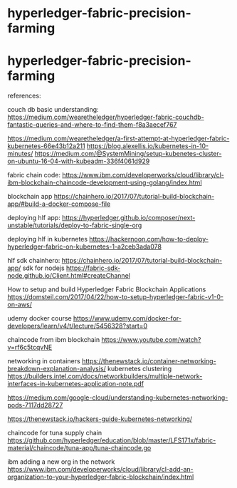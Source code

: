 # hyperledger-fabric-precision-farming
# hyperledger-fabric-precision-farming


references:



couch db basic understanding:
https://medium.com/wearetheledger/hyperledger-fabric-couchdb-fantastic-queries-and-where-to-find-them-f8a3aecef767



https://medium.com/wearetheledger/a-first-attempt-at-hyperledger-fabric-kubernetes-66e43b12a211
https://blog.alexellis.io/kubernetes-in-10-minutes/
https://medium.com/@SystemMining/setup-kubenetes-cluster-on-ubuntu-16-04-with-kubeadm-336f4061d929


fabric chain code:
https://www.ibm.com/developerworks/cloud/library/cl-ibm-blockchain-chaincode-development-using-golang/index.html

blockchain app
https://chainhero.io/2017/07/tutorial-build-blockchain-app/#build-a-docker-compose-file

deploying hlf app:
https://hyperledger.github.io/composer/next-unstable/tutorials/deploy-to-fabric-single-org

deploying hlf in kubernetes
https://hackernoon.com/how-to-deploy-hyperledger-fabric-on-kubernetes-1-a2ceb3ada078

hlf sdk chainhero:
https://chainhero.io/2017/07/tutorial-build-blockchain-app/
        sdk for nodejs
          https://fabric-sdk-node.github.io/Client.html#createChannel

How to setup and build Hyperledger Fabric Blockchain Applications
https://domsteil.com/2017/04/22/how-to-setup-hyperledger-fabric-v1-0-on-aws/

udemy docker course
https://www.udemy.com/docker-for-developers/learn/v4/t/lecture/5456328?start=0

chaincode from ibm blockchain
https://www.youtube.com/watch?v=rf6c5tcqvNE

networking in containers
https://thenewstack.io/container-networking-breakdown-explanation-analysis/
kubernetes clustering
https://builders.intel.com/docs/networkbuilders/multiple-network-interfaces-in-kubernetes-application-note.pdf

https://medium.com/google-cloud/understanding-kubernetes-networking-pods-7117dd28727

https://thenewstack.io/hackers-guide-kubernetes-networking/

chaincode for tuna supply chain
https://github.com/hyperledger/education/blob/master/LFS171x/fabric-material/chaincode/tuna-app/tuna-chaincode.go


ibm adding a new org in the network
https://www.ibm.com/developerworks/cloud/library/cl-add-an-organization-to-your-hyperledger-fabric-blockchain/index.html

